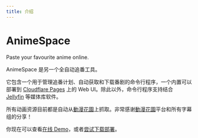 ```yaml
---
title: 介绍
---
```


# AnimeSpace

Paste your favourite anime online.

AnimeSpace 是另一个全自动追番工具。

它包含一个用于管理追番计划、自动获取和下载番剧的命令行程序，一个内置可以部署到 [Cloudflare Pages](https://pages.cloudflare.com/) 上的 Web UI。除此以外，命令行程序支持结合 [Jellyfin](https://github.com/jellyfin/jellyfin) 等媒体库软件。

所有动画资源目前都是自动从[動漫花園](https://share.dmhy.org/)上抓取。非常感谢[動漫花園](https://share.dmhy.org/)平台和所有字幕组的分享！

你现在可以查看[在线 Demo](https://anime.xlorpaste.cn/)，或者[尝试下载部署](/deploy/)。
